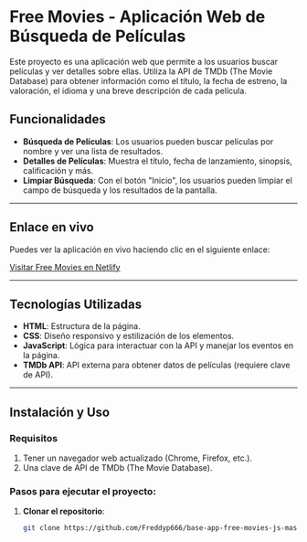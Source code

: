 # Free Movies - Aplicación Web de Búsqueda de Películas

Este proyecto es una aplicación web que permite a los usuarios buscar películas y ver detalles sobre ellas. Utiliza la API de TMDb (The Movie Database) para obtener información como el título, la fecha de estreno, la valoración, el idioma y una breve descripción de cada película.

## Funcionalidades

- **Búsqueda de Películas**: Los usuarios pueden buscar películas por nombre y ver una lista de resultados.
- **Detalles de Películas**: Muestra el título, fecha de lanzamiento, sinopsis, calificación y más.
- **Limpiar Búsqueda**: Con el botón "Inicio", los usuarios pueden limpiar el campo de búsqueda y los resultados de la pantalla.

---

## Enlace en vivo

Puedes ver la aplicación en vivo haciendo clic en el siguiente enlace:

[Visitar Free Movies en Netlify](https://free-movies-js.netlify.app/)

---

## Tecnologías Utilizadas

- **HTML**: Estructura de la página.
- **CSS**: Diseño responsivo y estilización de los elementos.
- **JavaScript**: Lógica para interactuar con la API y manejar los eventos en la página.
- **TMDb API**: API externa para obtener datos de películas (requiere clave de API).

---

## Instalación y Uso

### Requisitos

1. Tener un navegador web actualizado (Chrome, Firefox, etc.).
2. Una clave de API de TMDb (The Movie Database).

### Pasos para ejecutar el proyecto:

1. **Clonar el repositorio**:
   ```bash
   git clone https://github.com/Freddyp666/base-app-free-movies-js-master.git

